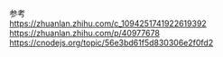 参考  
https://zhuanlan.zhihu.com/c_1094251741922619392  
https://zhuanlan.zhihu.com/p/40977678  
https://cnodejs.org/topic/56e3bd61f5d830306e2f0fd2